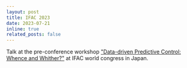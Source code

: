 ```yaml
---
layout: post
title: IFAC 2023
date: 2023-07-21
inline: true
related_posts: false
---
```


Talk at the pre-conference workshop ["Data-driven Predictive Control: Whence and Whither?"](https://ie3.etit.tu-dortmund.de/events-1/pre-conference-workshop-at-the-ifac-world-congress-2023/) at IFAC world congress in Japan.